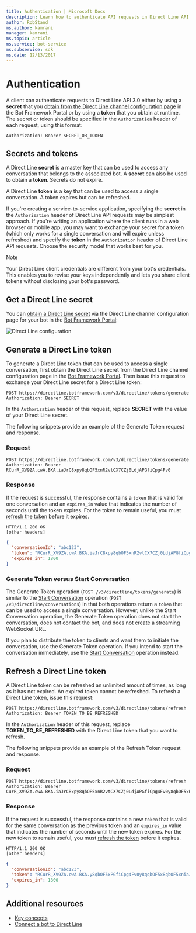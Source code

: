 ```yaml
---
title: Authentication | Microsoft Docs
description: Learn how to authenticate API requests in Direct Line API v3.0. 
author: RobStand
ms.author: kamrani
manager: kamrani
ms.topic: article
ms.service: bot-service
ms.subservice: sdk
ms.date: 12/13/2017
---
```


# Authentication

A client can authenticate requests to Direct Line API 3.0 either by using a **secret** that you [obtain from the Direct Line channel configuration page](../bot-service-channel-connect-directline.md) in the Bot Framework Portal or by using a **token** that you obtain at runtime. The secret or token should be specified in the `Authorization` header of each request, using this format: 

```http
Authorization: Bearer SECRET_OR_TOKEN
```

## Secrets and tokens

A Direct Line **secret** is a master key that can be used to access any conversation that belongs to the associated bot. A **secret** can also be used to obtain a **token**. Secrets do not expire. 

A Direct Line **token** is a key that can be used to access a single conversation. A token expires but can be refreshed. 

If you're creating a service-to-service application, specifying the **secret** in the `Authorization` header of Direct Line API requests may be simplest approach. If you're writing an application where the client runs in a web browser or mobile app, you may want to exchange your secret for a token (which only works for a single conversation and will expire unless refreshed) and specify the **token** in the `Authorization` header of Direct Line API requests. Choose the security model that works best for you.

> [!NOTE]
> Your Direct Line client credentials are different from your bot's credentials. This enables you to revise your keys independently and lets you share client tokens without disclosing your bot's password. 

## Get a Direct Line secret

You can [obtain a Direct Line secret](../bot-service-channel-connect-directline.md) via the Direct Line channel configuration page for your bot in the <a href="https://dev.botframework.com/" target="_blank">Bot Framework Portal</a>:

![Direct Line configuration](../media/direct-line-configure.png)

## <a id="generate-token"></a> Generate a Direct Line token

To generate a Direct Line token that can be used to access a single conversation, first obtain the Direct Line secret from the Direct Line channel configuration page in the <a href="https://dev.botframework.com/" target="_blank">Bot Framework Portal</a>. Then issue this request to exchange your Direct Line secret for a Direct Line token:

```http
POST https://directline.botframework.com/v3/directline/tokens/generate
Authorization: Bearer SECRET
```

In the `Authorization` header of this request, replace **SECRET** with the value of your Direct Line secret.

The following snippets provide an example of the Generate Token request and response.

### Request

```http
POST https://directline.botframework.com/v3/directline/tokens/generate
Authorization: Bearer RCurR_XV9ZA.cwA.BKA.iaJrC8xpy8qbOF5xnR2vtCX7CZj0LdjAPGfiCpg4Fv0
```

### Response

If the request is successful, the response contains a `token` that is valid for one conversation and an `expires_in` value that indicates the number of seconds until the token expires. For the token to remain useful, you must [refresh the token](#refresh-token) before it expires.

```http
HTTP/1.1 200 OK
[other headers]
```

```json
{
  "conversationId": "abc123",
  "token": "RCurR_XV9ZA.cwA.BKA.iaJrC8xpy8qbOF5xnR2vtCX7CZj0LdjAPGfiCpg4Fv0y8qbOF5xPGfiCpg4Fv0y8qqbOF5x8qbOF5xn",
  "expires_in": 1800
}
```

### Generate Token versus Start Conversation

The Generate Token operation (`POST /v3/directline/tokens/generate`) is similar to the [Start Conversation](bot-framework-rest-direct-line-3-0-start-conversation.md) operation (`POST /v3/directline/conversations`) in that both operations return a `token` that can be used to access a single conversation. However, unlike the Start Conversation operation, the Generate Token operation does not start the conversation, does not contact the bot, and does not create a streaming WebSocket URL. 

If you plan to distribute the token to clients and want them to initiate the conversation, use the Generate Token operation. If you intend to start the conversation immediately, use the [Start Conversation](bot-framework-rest-direct-line-3-0-start-conversation.md) operation instead.

## <a id="refresh-token"></a> Refresh a Direct Line token

A Direct Line token can be refreshed an unlimited amount of times, as long as it has not expired. An expired token cannot be refreshed. To refresh a Direct Line token, issue this request: 

```http
POST https://directline.botframework.com/v3/directline/tokens/refresh
Authorization: Bearer TOKEN_TO_BE_REFRESHED
```

In the `Authorization` header of this request, replace **TOKEN_TO_BE_REFRESHED** with the Direct Line token that you want to refresh.

The following snippets provide an example of the Refresh Token request and response.

### Request

```http
POST https://directline.botframework.com/v3/directline/tokens/refresh
Authorization: Bearer CurR_XV9ZA.cwA.BKA.iaJrC8xpy8qbOF5xnR2vtCX7CZj0LdjAPGfiCpg4Fv0y8qbOF5xPGfiCpg4Fv0y8qqbOF5x8qbOF5xn
```

### Response

If the request is successful, the response contains a new `token` that is valid for the same conversation as the previous token and an `expires_in` value that indicates the number of seconds until the new token expires. For the new token to remain useful, you must [refresh the token](#refresh-token) before it expires.

```http
HTTP/1.1 200 OK
[other headers]
```

```json
{
  "conversationId": "abc123",
  "token": "RCurR_XV9ZA.cwA.BKA.y8qbOF5xPGfiCpg4Fv0y8qqbOF5x8qbOF5xniaJrC8xpy8qbOF5xnR2vtCX7CZj0LdjAPGfiCpg4Fv0",
  "expires_in": 1800
}
```

## Additional resources

- [Key concepts](bot-framework-rest-direct-line-3-0-concepts.md)
- [Connect a bot to Direct Line](../bot-service-channel-connect-directline.md)